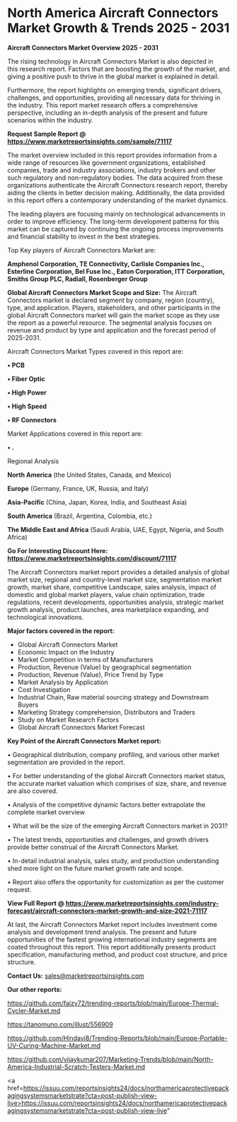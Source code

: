 # North America Aircraft Connectors Market Growth & Trends 2025 - 2031

<Strong> Aircraft Connectors Market Overview 2025 - 2031</strong>

The rising technology in Aircraft Connectors Market is also depicted in this research report. Factors that are boosting the growth of the market, and giving a positive push to thrive in the global market is explained in detail.

Furthermore, the report highlights on emerging trends, significant drivers, challenges, and opportunities, providing all necessary data for thriving in the industry. This report market research offers a comprehensive perspective, including an in-depth analysis of the present and future scenarios within the industry.

<strong>Request Sample Report @ <a href=https://www.marketreportsinsights.com/sample/71117>https://www.marketreportsinsights.com/sample/71117</a></strong>

The market overview included in this report provides information from a wide range of resources like government organizations, established companies, trade and industry associations, industry brokers and other such regulatory and non-regulatory bodies. The data acquired from these organizations authenticate the Aircraft Connectors research report, thereby aiding the clients in better decision making. Additionally, the data provided in this report offers a contemporary understanding of the market dynamics.

The leading players are focusing mainly on technological advancements in order to improve efficiency. The long-term development patterns for this market can be captured by continuing the ongoing process improvements and financial stability to invest in the best strategies.

Top Key players of Aircraft Connectors Market are:

<strong>Amphenol Corporation, TE Connectivity, Carlisle Companies Inc., Esterline Corporation, Bel Fuse Inc., Eaton Corporation, ITT Corporation, Smiths Group PLC, Radiall, Rosenberger Group</strong>

<strong><b>Global Aircraft Connectors Market Scope and Size:</b></strong>
The Aircraft Connectors market is declared segment by company, region (country), type, and application. Players, stakeholders, and other participants in the global Aircraft Connectors market will gain the market scope as they use the report as a powerful resource. The segmental analysis focuses on revenue and product by type and application and the forecast period of 2025-2031.

Aircraft Connectors Market Types covered in this report are:

<strong>• PCB

• Fiber Optic

• High Power

• High Speed

• RF Connectors</strong>

Market Applications covered in this report are:

<strong>• .</strong> 

Regional Analysis

<strong>North America</strong> (the United States, Canada, and Mexico)

<strong>Europe</strong> (Germany, France, UK, Russia, and Italy)

<strong>Asia-Pacific</strong> (China, Japan, Korea, India, and Southeast Asia)

<strong>South America</strong> (Brazil, Argentina, Colombia, etc.)

<strong>The Middle East and Africa</strong> (Saudi Arabia, UAE, Egypt, Nigeria, and South Africa)

<strong>Go For Interesting Discount Here: <a href=https://www.marketreportsinsights.com/discount/71117>https://www.marketreportsinsights.com/discount/71117</a></strong>

The Aircraft Connectors market report provides a detailed analysis of global market size, regional and country-level market size, segmentation market growth, market share, competitive Landscape, sales analysis, impact of domestic and global market players, value chain optimization, trade regulations, recent developments, opportunities analysis, strategic market growth analysis, product launches, area marketplace expanding, and technological innovations.

<strong><b>Major factors covered in the report:</b></strong>
<ul>
  <li>Global Aircraft Connectors Market </li>
  <li>Economic Impact on the Industry</li>
  <li>Market Competition in terms of Manufacturers</li>
  <li>Production, Revenue (Value) by geographical segmentation</li>
  <li>Production, Revenue (Value), Price Trend by Type</li>
  <li>Market Analysis by Application</li>
  <li>Cost Investigation</li>
  <li>Industrial Chain, Raw material sourcing strategy and Downstream Buyers</li>
  <li>Marketing Strategy comprehension, Distributors and Traders</li>
  <li>Study on Market Research Factors</li>
  <li>Global Aircraft Connectors Market Forecast</li>
</ul>

<strong><b>Key Point of the Aircraft Connectors Market report:</b></strong>

• Geographical distribution, company profiling, and various other market segmentation are provided in the report.

• For better understanding of the global Aircraft Connectors market status, the accurate market valuation which comprises of size, share, and revenue are also covered.

• Analysis of the competitive dynamic factors better extrapolate the complete market overview

• What will be the size of the emerging Aircraft Connectors market in 2031?

• The latest trends, opportunities and challenges, and growth drivers provide better construal of the Aircraft Connectors Market.

• In-detail industrial analysis, sales study, and production understanding shed more light on the future market growth rate and scope.

• Report also offers the opportunity for customization as per the customer request.

<strong><b>View Full Report @ <a href=https://www.marketreportsinsights.com/industry-forecast/aircraft-connectors-market-growth-and-size-2021-71117>https://www.marketreportsinsights.com/industry-forecast/aircraft-connectors-market-growth-and-size-2021-71117</a></b></strong>


At last, the Aircraft Connectors Market report includes investment come analysis and development trend analysis. The present and future opportunities of the fastest growing international industry segments are coated throughout this report. This report additionally presents product specification, manufacturing method, and product cost structure, and price structure.

<strong>Contact Us:</strong>
sales@marketreportsinsights.com

<strong>Our other reports:</strong>

<a href=https://github.com/faizy72/trending-reports/blob/main/Europe-Thermal-Cycler-Market.md>https://github.com/faizy72/trending-reports/blob/main/Europe-Thermal-Cycler-Market.md</a>

<a href=https://tanomuno.com/illust/556909>https://tanomuno.com/illust/556909</a>

<a href=https://github.com/Hindavi8/Trending-Reports/blob/main/Europe-Portable-UV-Curing-Machine-Market.md>https://github.com/Hindavi8/Trending-Reports/blob/main/Europe-Portable-UV-Curing-Machine-Market.md</a>

<a href=https://github.com/vijaykumar207/Marketing-Trends/blob/main/North-America-Industrial-Scratch-Testers-Market.md>https://github.com/vijaykumar207/Marketing-Trends/blob/main/North-America-Industrial-Scratch-Testers-Market.md</a>

<a href=https://issuu.com/reportsinsights24/docs/northamericaprotectivepackagingsystemsmarketstrate?cta=post-publish-view-live>https://issuu.com/reportsinsights24/docs/northamericaprotectivepackagingsystemsmarketstrate?cta=post-publish-view-live</a>"
